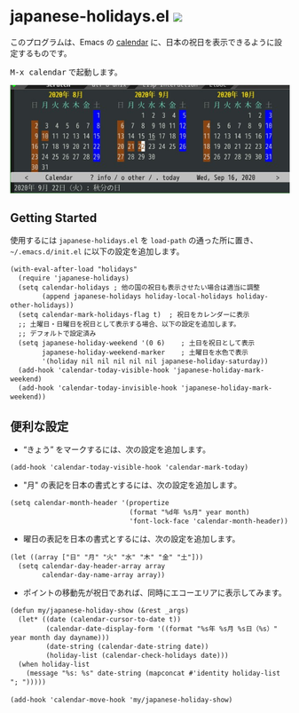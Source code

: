# japanese-holidays.el ![](https://github.com/emacs-jp/japanese-holidays/workflows/CI/badge.svg)

このプログラムは、Emacs の [calendar](https://www.gnu.org/software/emacs/manual/html_node/emacs/Calendar_002fDiary.html) に、日本の祝日を表示できるように設定するものです。

<kbd>M-x calendar</kbd> で起動します。

![japanese-holidays.jpg](japanese-holidays.jpg)

## Getting Started

使用するには `japanese-holidays.el` を `load-path` の通った所に置き、
`~/.emacs.d/init.el` に以下の設定を追加します。

```elisp
(with-eval-after-load "holidays"
  (require 'japanese-holidays)
  (setq calendar-holidays ; 他の国の祝日も表示させたい場合は適当に調整
        (append japanese-holidays holiday-local-holidays holiday-other-holidays))
  (setq calendar-mark-holidays-flag t)	; 祝日をカレンダーに表示
  ;; 土曜日・日曜日を祝日として表示する場合、以下の設定を追加します。
  ;; デフォルトで設定済み
  (setq japanese-holiday-weekend '(0 6)	   ; 土日を祝日として表示
        japanese-holiday-weekend-marker	   ; 土曜日を水色で表示
        '(holiday nil nil nil nil nil japanese-holiday-saturday))
  (add-hook 'calendar-today-visible-hook 'japanese-holiday-mark-weekend)
  (add-hook 'calendar-today-invisible-hook 'japanese-holiday-mark-weekend))
```

## 便利な設定

  - “きょう” をマークするには、次の設定を追加します。

  ```elisp
  (add-hook 'calendar-today-visible-hook 'calendar-mark-today)
  ```

  - "月" の表記を日本の書式とするには、次の設定を追加します。

  ```elisp
  (setq calendar-month-header '(propertize
                                (format "%d年 %s月" year month)
                                'font-lock-face 'calendar-month-header))
  ```

  - 曜日の表記を日本の書式とするには、次の設定を追加します。

  ```elisp
  (let ((array ["日" "月" "火" "水" "木" "金" "土"]))
    (setq calendar-day-header-array array
          calendar-day-name-array array))
  ```

  - ポイントの移動先が祝日であれば、同時にエコーエリアに表示してみます。

  ```elisp
  (defun my/japanese-holiday-show (&rest _args)
    (let* ((date (calendar-cursor-to-date t))
           (calendar-date-display-form '((format "%s年 %s月 %s日（%s）" year month day dayname)))
           (date-string (calendar-date-string date))
           (holiday-list (calendar-check-holidays date)))
    (when holiday-list
      (message "%s: %s" date-string (mapconcat #'identity holiday-list "; ")))))

  (add-hook 'calendar-move-hook 'my/japanese-holiday-show)
  ```
